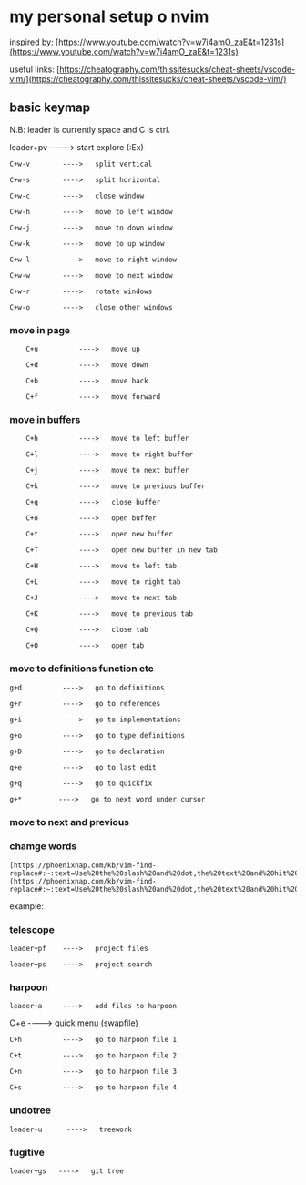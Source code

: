 # my personal setup o nvim

inspired by: [https://www.youtube.com/watch?v=w7i4amO_zaE&t=1231s](https://www.youtube.com/watch?v=w7i4amO_zaE&t=1231s)

useful links:
[https://cheatography.com/thissitesucks/cheat-sheets/vscode-vim/](https://cheatography.com/thissitesucks/cheat-sheets/vscode-vim/)

## basic keymap

N.B: leader is currently space and C is ctrl.

leader+pv    ---->   start explore (:Ex)

    C+w-v        ---->   split vertical

    C+w-s        ---->   split horizontal

    C+w-c        ---->   close window

    C+w-h        ---->   move to left window

    C+w-j        ---->   move to down window

    C+w-k        ---->   move to up window

    C+w-l        ---->   move to right window

    C+w-w        ---->   move to next window

    C+w-r        ---->   rotate windows

    C+w-o        ---->   close other windows

### move in page
    
        C+u          ---->   move up
    
        C+d          ---->   move down
    
        C+b          ---->   move back
    
        C+f          ---->   move forward

### move in buffers
    
        C+h          ---->   move to left buffer
    
        C+l          ---->   move to right buffer
    
        C+j          ---->   move to next buffer
    
        C+k          ---->   move to previous buffer
    
        C+q          ---->   close buffer
    
        C+o          ---->   open buffer
    
        C+t          ---->   open new buffer
    
        C+T          ---->   open new buffer in new tab
    
        C+H          ---->   move to left tab
    
        C+L          ---->   move to right tab
    
        C+J          ---->   move to next tab
    
        C+K          ---->   move to previous tab
    
        C+Q          ---->   close tab
    
        C+O          ---->   open tab
### move to definitions function etc

    g+d          ---->   go to definitions

    g+r          ---->   go to references

    g+i          ---->   go to implementations

    g+o          ---->   go to type definitions

    g+D          ---->   go to declaration

    g+e          ---->   go to last edit

    g+q          ---->   go to quickfix

    g+*         ---->   go to next word under cursor

### move to next and previous

### chamge words
    [https://phoenixnap.com/kb/vim-find-replace#:~:text=Use%20the%20slash%20and%20dot,the%20text%20and%20hit%20Enter.](https://phoenixnap.com/kb/vim-find-replace#:~:text=Use%20the%20slash%20and%20dot,the%20text%20and%20hit%20Enter.)

example:

### telescope
    leader+pf    ---->   project files

    leader+ps    ---->   project search

### harpoon
    leader+a     ---->   add files to harpoon

C+e         ---->   quick menu (swapfile)

    C+h          ---->   go to harpoon file 1

    C+t          ---->   go to harpoon file 2

    C+n          ---->   go to harpoon file 3

    C+s          ---->   go to harpoon file 4

### undotree

    leader+u      ---->   treework

### fugitive    

    leader+gs   ---->   git tree

